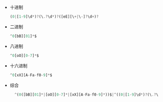 * 十进制   

  ```javascript
  (0|[1-9]\d*)?(\.?\d*)?([eE][\+|\-]?\d+)?
  ```

* 二进制

  ```javascript
  ^0[bB][01]*$
  ```

* 八进制

  ```javascript
  ^0[oO][0-7]*$
  ```

* 十六进制
  	

  ```javascript
  ^0[xX][A-Fa-f0-9]*$
  ```

* 综合

  ```javascript
  	^(0([bB][01]*|[oO][0-7]*|[xX][A-Fa-f0-9]*))$|^((0|[1-9]\d*)?(\.?\d*)?([eE][\+|\-]?\d+)?)$
  ```


